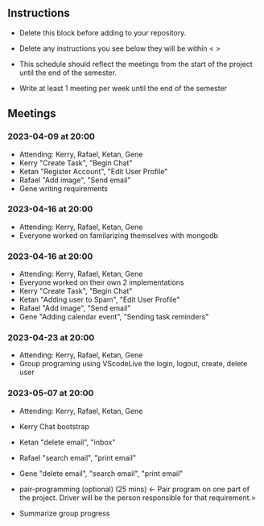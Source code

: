## Instructions

- Delete this block before adding to your repository. 

- Delete any instructions you see below they will be within < >
  
- This schedule should reflect the meetings from the start of the project until the end of the semester.

- Write at least 1 meeting per week until the end of the semester

  
## Meetings


### 2023-04-09 at 20:00
- Attending: Kerry, Rafael, Ketan, Gene
- Kerry "Create Task", "Begin Chat" 
- Ketan "Register Account", "Edit User Profile"
- Rafael "Add image", "Send email" 
- Gene writing requirements


### 2023-04-16 at 20:00
- Attending: Kerry, Rafael, Ketan, Gene
- Everyone worked on familarizing themselves with mongodb

### 2023-04-16 at 20:00
- Attending: Kerry, Rafael, Ketan, Gene
- Everyone worked on their own 2 implementations
- Kerry "Create Task", "Begin Chat" 
- Ketan "Adding user to Spam", "Edit User Profile"
- Rafael "Add image", "Send email" 
- Gene "Adding calendar event", "Sending task reminders"

### 2023-04-23 at 20:00
- Attending: Kerry, Rafael, Ketan, Gene
- Group programing using VScodeLive the login, logout, create, delete user

### 2023-05-07 at 20:00
- Attending: Kerry, Rafael, Ketan, Gene
- Kerry Chat bootstrap 
- Ketan "delete email", "inbox"
- Rafael "search email", "print email" 
- Gene "delete email", "search email", "print email" 

- pair-programming (optional) (25 mins)
  <- Pair program on one part of the project. Driver will be the person responsible for that requirement.>

- Summarize group progress
